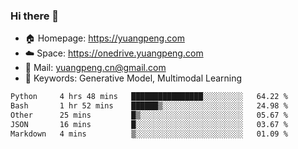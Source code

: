 ### Hi there 👋

- 🏠 Homepage: https://yuangpeng.com
- ☁️ Space: https://onedrive.yuangpeng.com
- 📧 Mail: yuangpeng.cn@gmail.com
- 🌅 Keywords: Generative Model, Multimodal Learning

<!--
**yuangpeng/yuangpeng** is a ✨ _special_ ✨ repository because its `README.md` (this file) appears on your GitHub profile.

Here are some ideas to get you started:

- 🔭 I’m currently working on ...
- 🌱 I’m currently learning ...
- 👯 I’m looking to collaborate on ...
- 🤔 I’m looking for help with ...
- 💬 Ask me about ...
- 📫 How to reach me: ...
- 😄 Pronouns: ...
- ⚡ Fun fact: ...
-->

<!--START_SECTION:waka-->

```txt
Python     4 hrs 48 mins   ████████████████░░░░░░░░░   64.22 %
Bash       1 hr 52 mins    ██████▒░░░░░░░░░░░░░░░░░░   24.98 %
Other      25 mins         █▒░░░░░░░░░░░░░░░░░░░░░░░   05.67 %
JSON       16 mins         █░░░░░░░░░░░░░░░░░░░░░░░░   03.67 %
Markdown   4 mins          ▒░░░░░░░░░░░░░░░░░░░░░░░░   01.09 %
```

<!--END_SECTION:waka-->
